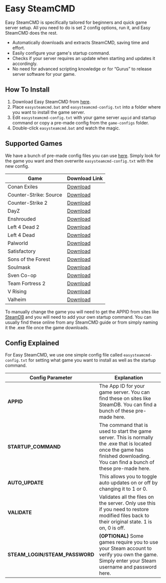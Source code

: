 # Easy SteamCMD

Easy SteamCMD is specifically tailored for beginners and quick game server setup. All you need to do is set 2 config options, run it, and Easy SteamCMD does the rest.

- Automatically downloads and extracts SteamCMD, saving time and effort.
- Easily configure your game's startup command.
- Checks if your server requires an update when starting and updates it accordingly.
- No need for advanced scripting knowledge or for “Gurus” to release server software for your game.

## How To Install

1. Download Easy SteamCMD from [here](https://github.com/ghostcap-gaming/easy-steamcmd/archive/refs/heads/main.zip).
2. Place `easysteamcmd.bat` and `easysteamcmd-config.txt` into a folder where you want to install the game server.
3. Edit `easysteamcmd-config.txt` with your game server `appid` and startup command or copy a pre-made config from the `game-configs` folder.
4. Double-click `easysteamcmd.bat` and watch the magic.

## Supported Games
We have a bunch of pre-made config files you can use [here](https://github.com/ghostcap-gaming/easy-steamcmd/tree/main/game-configs). Simply look for the game you want and then overwrite `easysteamcmd-config.txt` with the new config. 

| Game                | Download Link         |
|---------------------|-----------------------|
| Conan Exiles        | [Download](https://github.com/ghostcap-gaming/easy-steamcmd/blob/main/game-configs/conan-exiles/)         |
| Counter-Strike: Source | [Download](https://github.com/ghostcap-gaming/easy-steamcmd/tree/main/game-configs/counter-strike-source)         |
| Counter-Strike 2 | [Download](https://github.com/ghostcap-gaming/easy-steamcmd/tree/main/game-configs/counter-strike-2)         |
| DayZ | [Download](https://github.com/ghostcap-gaming/easy-steamcmd/tree/main/game-configs/dayz)         |
| Enshrouded          | [Download](https://github.com/ghostcap-gaming/easy-steamcmd/tree/main/game-configs/enshrouded)         |
| Left 4 Dead 2       | [Download](https://github.com/ghostcap-gaming/easy-steamcmd/tree/main/game-configs/left-4-dead-2)         |
| Left 4 Dead         | [Download](https://github.com/ghostcap-gaming/easy-steamcmd/tree/main/game-configs/left-4-dead)         |
| Palworld            | [Download](https://github.com/ghostcap-gaming/easy-steamcmd/tree/main/game-configs/palworld)         |
| Satisfactory            | [Download](https://github.com/ghostcap-gaming/easy-steamcmd/tree/main/game-configs/satisfactory)         |
| Sons of the Forest            | [Download](https://github.com/ghostcap-gaming/easy-steamcmd/tree/main/game-configs/sons-of-the-forest)         |
| Soulmask            | [Download](https://github.com/ghostcap-gaming/easy-steamcmd/tree/main/game-configs/soulmask)         |
| Sven Co-op          | [Download](https://github.com/ghostcap-gaming/easy-steamcmd/tree/main/game-configs/sven-co-op)         |
| Team Fortress 2          | [Download](https://github.com/ghostcap-gaming/easy-steamcmd/tree/main/game-configs/team-fortress-2)         |
| V Rising            | [Download](https://github.com/ghostcap-gaming/easy-steamcmd/tree/main/game-configs/v-rising)         |
| Valheim             | [Download](https://github.com/ghostcap-gaming/easy-steamcmd/tree/main/game-configs/valheim)         |

To manually change the game you will need to get the APPID from sites like [SteamDB](https://steamdb.info/) and you will need to add your own startup command. You can usually find these online from any SteamCMD guide or from simply naming it the .exe file once the game downloads.

## Config Explained

For Easy SteamCMD, we use one simple config file called `easysteamcmd-config.txt` for setting what game you want to install as well as the startup command.

| Config Parameter    | Explanation                                                                                           |
|---------------------|-------------------------------------------------------------------------------------------------------|
| **APPID**           | The App ID for your game server. You can find these on sites like SteamDB. You can find a bunch of these pre-made here. |
| **STARTUP_COMMAND** | The command that is used to start the game server. This is normally the .exe that is located once the game has finished downloading. You can find a bunch of these pre-made here. |
| **AUTO_UPDATE**     | This allows you to toggle auto updates on or off by changing it to 1 or 0. |
| **VALIDATE**     | Validates all the files on the server. Only use this if you need to restore modified files back to their original state. 1 is on, 0 is off. |
| **STEAM_LOGIN/STEAM_PASSWORD** | **(OPTIONAL)** Some games require you to use your Steam account to verify you own the game. Simply enter your Steam username and password here. |

